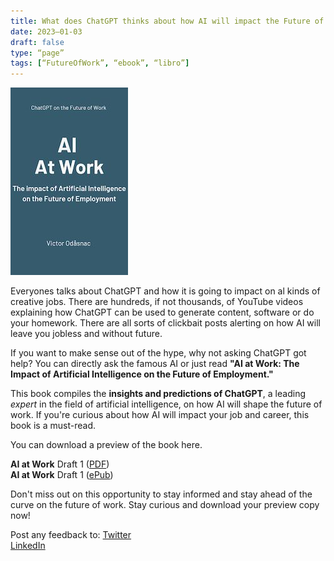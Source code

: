 ```yaml
---
title: What does ChatGPT thinks about how AI will impact the Future of Work?
date: 2023–01-03
draft: false
type: “page”
tags: [“FutureOfWork”, “ebook”, “libro”]
---
```


![Cover](/img/AI_at_Work-cover-188x300.jpg)

Everyones talks about ChatGPT and how it is going to impact on al kinds of creative jobs. There are hundreds, if not thousands, of YouTube videos explaining how ChatGPT can be used to generate content, software or do your homework. There are all sorts of clickbait posts alerting on how AI will leave you jobless and without future.

If you want to make sense out of the hype, why not asking ChatGPT got help?
You can directly ask the famous AI or just read **"AI at Work: The Impact of Artificial Intelligence on the Future of Employment."** 

This book compiles the **insights and predictions of ChatGPT**, a leading *expert* in the field of artificial intelligence, on how AI will shape the future of work. If you're curious about how AI will impact your job and career, this book is a must-read.

You can download a preview of the book here.

**AI at Work** Draft 1 ([PDF](https://www.odasnac.com/free/AI_at_Work-230103-Draft.pdf))   
**AI at Work** Draft 1 ([ePub](https://www.odasnac.com/free/AI_at_Work-230102-Draft.epub))

Don't miss out on this opportunity to stay informed and stay ahead of the curve on the future of work. Stay curious and download your preview copy now!

Post any feedback to: 
[Twitter](https://twitter.com/odasnac)   
[LinkedIn](https://www.linkedin.com/in/odasnac/)



